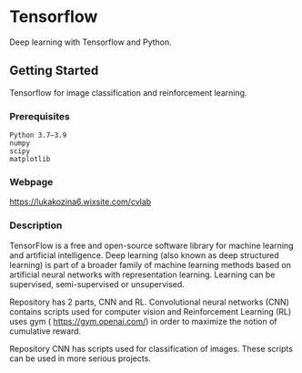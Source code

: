 # Tensorflow
Deep learning with Tensorflow and Python.

## Getting Started
Tensorflow for image classification and reinforcement learning.

### Prerequisites

```
Python 3.7–3.9
numpy
scipy
matplotlib
```

### Webpage

https://lukakozina6.wixsite.com/cvlab

### Description

TensorFlow is a free and open-source software library for machine learning and artificial intelligence. Deep learning (also known as deep structured learning) is part of a broader family of machine learning methods based on artificial neural networks with representation learning. Learning can be supervised, semi-supervised or unsupervised.

Repository has 2 parts, CNN and RL. Convolutional neural networks (CNN) contains scripts used for computer vision and Reinforcement Learning (RL) uses gym ( https://gym.openai.com/) in order to maximize the notion of cumulative reward.

Repository CNN has scripts used for classification of images. These scripts can be used in more serious projects. 



